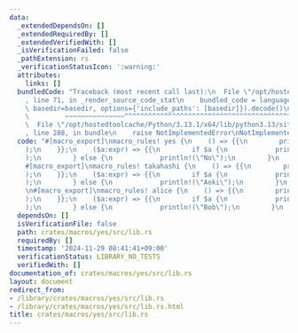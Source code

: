 ```yaml
---
data:
  _extendedDependsOn: []
  _extendedRequiredBy: []
  _extendedVerifiedWith: []
  _isVerificationFailed: false
  _pathExtension: rs
  _verificationStatusIcon: ':warning:'
  attributes:
    links: []
  bundledCode: "Traceback (most recent call last):\n  File \"/opt/hostedtoolcache/Python/3.13.1/x64/lib/python3.13/site-packages/onlinejudge_verify/documentation/build.py\"\
    , line 71, in _render_source_code_stat\n    bundled_code = language.bundle(stat.path,\
    \ basedir=basedir, options={'include_paths': [basedir]}).decode()\n          \
    \         ~~~~~~~~~~~~~~~^^^^^^^^^^^^^^^^^^^^^^^^^^^^^^^^^^^^^^^^^^^^^^^^^^^^^^^^^^^^^^^^^^\n\
    \  File \"/opt/hostedtoolcache/Python/3.13.1/x64/lib/python3.13/site-packages/onlinejudge_verify/languages/rust.py\"\
    , line 288, in bundle\n    raise NotImplementedError\nNotImplementedError\n"
  code: "#[macro_export]\nmacro_rules! yes {\n    () => {{\n        println!(\"Yes\"\
    );\n    }};\n    ($a:expr) => {{\n        if $a {\n            println!(\"Yes\"\
    );\n        } else {\n            println!(\"No\");\n        }\n    }};\n}\n\n\
    #[macro_export]\nmacro_rules! takahashi {\n    () => {{\n        println!(\"Takahashi\"\
    );\n    }};\n    ($a:expr) => {{\n        if $a {\n            println!(\"Takahashi\"\
    );\n        } else {\n            println!(\"Aoki\");\n        }\n    }};\n}\n\
    \n#[macro_export]\nmacro_rules! alice {\n    () => {{\n        println!(\"Alice\"\
    );\n    }};\n    ($a:expr) => {{\n        if $a {\n            println!(\"Alice\"\
    );\n        } else {\n            println!(\"Bob\");\n        }\n    }};\n}\n"
  dependsOn: []
  isVerificationFile: false
  path: crates/macros/yes/src/lib.rs
  requiredBy: []
  timestamp: '2024-11-29 08:41:41+09:00'
  verificationStatus: LIBRARY_NO_TESTS
  verifiedWith: []
documentation_of: crates/macros/yes/src/lib.rs
layout: document
redirect_from:
- /library/crates/macros/yes/src/lib.rs
- /library/crates/macros/yes/src/lib.rs.html
title: crates/macros/yes/src/lib.rs
---
```

